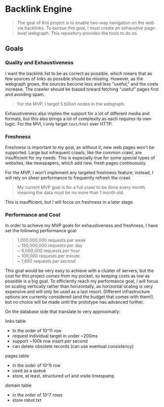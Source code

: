 # Backlink Engine

> The goal of this project is to enable two-way navigation on the web via backlinks. To pursue this goal, I must create an exhaustive page-level webgraph. This repository provides the tools to do so.

## Goals

### Quality and Exhaustiveness

I want the backlink list to be as correct as possible, which means that as few sources of links as possible should be missing. However, as the webgraph grows, the sources become less and less "useful," and the costs increase. The crawler should be biased toward fetching “useful” pages first and avoiding spam.  

> For the MVP, I target 5 billion nodes in the webgraph.

Exhaustiveness also implies the support for a lot of different media and formats, but this also brings a lot of complexity as each requires its own logic. For the MVI, I only target `text/html` over HTTP.

### Freshness

Freshness is important to my goal, as without it, new web pages won't be supported. Large but infrequent crawls, like the common crawl, are insufficient for my needs. This is especially true for some special types of websites, like newspapers, which add new, fresh pages continuously.  

For the MVP, I won’t implement any targeted freshness feature; instead, I will rely on sheer performance to frequently refresh the crawl.  

> My current MVP goal is for a full crawl to be done every month, meaning the data must be no more than 1 month old.

This is insufficient, but I will focus on freshness in a later stage.

### Performance and Cost

In order to achieve my MVP goals for exhaustiveness and freshness, I have set the following performance goal:  

>  1,000,000,000 requests per week  
    ~ 150,000,000 requests per day  
    ~   6,000,000 requests per hour  
    ~     100,000 requests per minute  
    ~       1,650 requests per second  

This goal would be very easy to achieve with a cluster of servers, but the cost for this project comes from my pocket, so keeping costs as low as possible is a big goal. To efficiently reach my performance goal, I will focus on scaling vertically rather than horizontally, as horizontal scaling is very expensive and will only be used as a last resort. Different infrastructure options are currently considered (and the budget that comes with them!), but no choice will be made until the prototype has advanced further.

On the database side that translate to very approximatly: 

 links table
  - In the order of 10^11 row
  - request individual target in under ~200ms
  - support ~100k row insert per second
  - can delete obsolete records (can use eventual consistency)

pages table
  - in the order of 10^9 row
  - used as a queue 
  - store, at least, structured url and visite timespamp
 
domain table
  - in the order of 10^7 rows
  - store robot.txt

